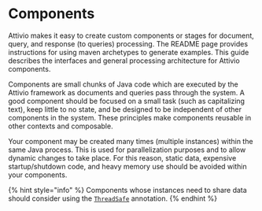 # Components

Attivio makes it easy to create custom components or stages for document, query, and response \(to queries\) processing. The README page provides instructions for using maven archetypes to generate examples. This guide describes the interfaces and general processing architecture for Attivio components. 

Components are small chunks of Java code which are executed by the Attivio framework as documents and queries pass through the system. A good component should be focused on a small task \(such as capitalizing text\), keep little to no state, and be designed to be independent of other components in the system. These principles make components reusable in other contexts and composable.

Your component may be created many times \(multiple instances\) within the same Java process. This is used for parallelization purposes and to allow dynamic changes to take place. For this reason, static data, expensive startup/shutdown code, and heavy memory use should be avoided within your components. 

{% hint style="info" %}
Components whose instances need to share data should consider using the [`ThreadSafe`](components-writing.md#annotations) annotation.
{% endhint %}

